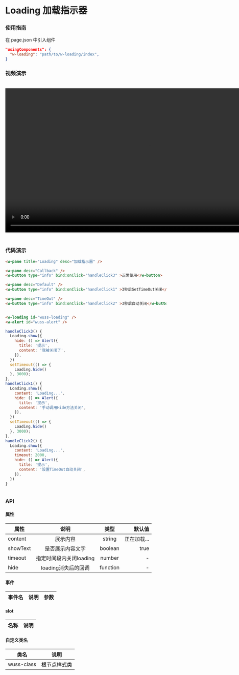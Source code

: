 # Loading 加载指示器

### 使用指南

在 page.json 中引入组件

```json
"usingComponents": {
  "w-loading": "path/to/w-loading/index",
}
```

### 视频演示

<video style="margin: 20px 0;" height="450px" autoplay="true" loop="true" controls x5-playsinline="true" playsinline="true" webkit-playsinline="true" src="../../resource/loading.mp4"
/>


### 代码演示

```html
<w-pane title="Loading" desc="加载指示器" />

<w-pane desc="Callback" />
<w-button type="info" bind:onClick="handleClick3" >正常使用</w-button>

<w-pane desc="Default" />
<w-button type="info" bind:onClick="handleClick1" >3秒后SetTimeOut关闭</w-button>

<w-pane desc="TimeOut" />
<w-button type="info" bind:onClick="handleClick2" >3秒后自动关闭</w-button>


<w-loading id="wuss-loading" />
<w-alert id="wuss-alert" />
```

```javascript
handleClick3() {
  Loading.show({
    hide: () => Alert({
      title: '提示',
      content: '我被关闭了',
    }),
  })
  setTimeout(() => {
    Loading.hide()
  }, 3000);
},
handleClick1() {
  Loading.show({
    content: 'Loading...',
    hide: () => Alert({
      title: '提示',
      content: '手动调用Hide方法关闭',
    }),
  })
  setTimeout(() => {
    Loading.hide()
  }, 3000);
},
handleClick2() {
  Loading.show({
    content: 'Loading...',
    timeout: 2000,
    hide: () => Alert({
      title: '提示',
      content: '设置TimeOut自动关闭',
    }),
  })
}
```

```css
```

### API

#### 属性

| 属性 |    说明    |  类型  | 默认值 |
| ---- | :--------: | :----: | -----: |
| content | 展示内容 | string | 正在加载... |
| showText | 是否展示内容文字 | boolean | true |
| timeout | 指定时间段内关闭loading | number | - |
| hide | loading消失后的回调 | function | - |

#### 事件

| 事件名 | 说明 | 参数 |
| ------ | ---- | ---- |



#### slot

| 名称 | 说明 |
| ---- | ---- |


#### 自定义类名

| 类名       | 说明         |
| ---------- | ------------ |
| wuss-class | 根节点样式类 |
